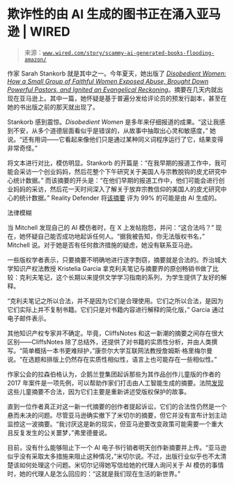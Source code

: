 <!--yml

类别：未分类

日期：2024-05-27 14:41:39

-->

# 欺诈性的由 AI 生成的图书正在涌入亚马逊 | WIRED

> 来源：[`www.wired.com/story/scammy-ai-generated-books-flooding-amazon/`](https://www.wired.com/story/scammy-ai-generated-books-flooding-amazon/)

作家 Sarah Stankorb 就是其中之一。今年夏天，她出版了 [*Disobedient Women: How a Small Group of Faithful Women Exposed Abuse, Brought Down Powerful Pastors, and Ignited an Evangelical Reckoning*](https://www.amazon.com/Disobedient-Women-Faithful-Evangelical-Reckoning/dp/1546003800)。摘要在几天内就出现在亚马逊上。其中一篇，她怀疑是基于普遍分发给评论员的预发行副本，甚至在她的书出版之前的那天就出现了。

Stankorb 感到震惊。*Disobedient Women* 是多年来仔细报道的成果。“这让我感到不安，从多个道德层面看似乎是错误的，从故事中抽取出心灵和敏感度，” 她说。“还有用词——它看起来像他们只是通过某种同义词程序运行了它，结果变得非常奇怪。”

将文本进行对比，模仿明显。Stankorb 的开篇是：“在我早期的报道工作中，我可能会采访一个创业妈妈，然后花整个下午研究关于美国人与宗教脱钩的皮尤研究中心统计数据。” 而该摘要的开头是：“在他们早期的报道工作中，他们可能会进行创业妈妈的采访，然后花一天时间深入了解关于放弃宗教信仰的美国人的皮尤研究中心的统计数据。” Reality Defender 将[该摘要](https://www.amazon.com/Summary-Disobedient-Women-Evangelical-Reckoning-ebook/dp/B0CFZKF9GV/ref=sr_1_6?crid=2MSIO5P1CVGTK&keywords=disobedient+women+sarah+stankorb&qid=1704739847&sprefix=disobedient+women+sarah+stankorb%2Caps%2C161&sr=8-6) 评为 99% 的可能是由 AI 生成的。

法律模糊

当 Mitchell 发现自己的 AI 模仿者时，在 X 上发帖抱怨，并问：“这合法吗？” 现在，她怀疑自己能否成功地起诉任何人。“据我被告知，你无法版权书名，” Mitchell 说。对于她是否有任何救济措施的疑虑，她没有联系亚马逊。

一些版权学者表示，只要摘要不明确地进行逐字剽窃，摘要就是合法的。乔治城大学知识产权法教授 Kristelia Garcia 拿克利夫笔记与摘要界的原创畅销书做了比较：克利夫笔记，这个长期以来提供文学学习指南的系列，为学生提供了友好的解释。

“克利夫笔记之所以合法，并不是因为它们是合理使用。它们之所以合法，是因为它们实际上并不复制书籍。它们只是对书籍内容进行解释的简化版，” Garcia 通过电子邮件表示。

其他知识产权专家并不确定。毕竟，CliffsNotes 和这一新潮的摘要之间存在很大区别——CliffsNotes 除了总结外，还提供了对书籍的实质性分析，并由人类撰写。“简单概括一本书更难辩护，”康奈尔大学互联网法教授詹姆斯·格里梅尔曼说。“在选题和排版上仍然存在实质性相似性，语言上也可能存在一些相似性。”

作家公会的拉森伯格认为，企鹅兰登集团起诉那些为其作品创作儿童版的作者的 2017 年案件是一项先例，可以帮助作家们打击由人工智能生成的摘要。法院[发现](https://www.copyright.gov/fair-use/summaries/penguinrandomhouse-colting-sdny2017.pdf)这些儿童摘要不合法，因为它们主要是重新讲述受版权保护的故事。

直到一位作者真正对这一新一代摘要的创作者提起诉讼，它们的合法性仍然是一个悬而未决的问题。尽管亚马逊确实撤下了米切尔的摘要，但它并没有宣布计划主动监控这一波摘要。“我讨厌这是新的现实，但亚马逊要改变政策可能需要一个重大且反复发生的公关噩梦，”弗里德曼说。

目前，没有什么能够阻止下一个 AI 电子书行销者明天创作新摘要并上传。“亚马逊似乎没有采取太多措施来阻止这种情况，”米切尔说。不过，出版行业似乎也不太清楚该如何处理这个问题。米切尔记得她写信给她的代理人询问关于 AI 模仿的事情时，她的代理人是怎么回应的：“这就是我们现在生活的新世界。”
